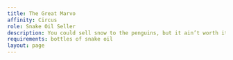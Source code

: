 ```yaml
---
title: The Great Marvo
affinity: Circus
role: Snake Oil Seller
description: You could sell snow to the penguins, but it ain’t worth it. Those little bastards don’t have any money! You never hit the big bucks even though you worked your ass off, so you started to sell a miracle cure cooked up from all sorts of fake shit. To your amazement the stuff seems to work, but only while you travel with the freak show. Now people keep coming back for more of the cure. Maybe one day it’ll make you a fortune?
requirements: bottles of snake oil
layout: page
---
```

